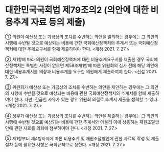 # 대한민국국회법 제79조의2 (의안에 대한 비용추계 자료 등의 제출)

① 의원이 예산상 또는 기금상의 조치를 수반하는 의안을 발의하는 경우에는 그 의안의 시행에 수반될 것으로 예상되는 비용에 관한 국회예산정책처의 추계서 또는 국회예산정책처에 대한 추계요구서를 함께 제출하여야 한다. <개정 2021. 7. 27.>

② 제1항에 따라 의원이 국회예산정책처에 대한 비용추계요구서를 제출한 경우 국회예산정책처는 특별한 사정이 없으면 제58조제1항에 따른 위원회의 심사 전에 해당 의안에 대한 비용추계서를 의장과 비용추계를 요구한 의원에게 제출하여야 한다. <신설 2021. 7. 27.>

③ 위원회가 예산상 또는 기금상의 조치를 수반하는 의안을 제안하는 경우에는 그 의안의 시행에 수반될 것으로 예상되는 비용에 관한 국회예산정책처의 추계서를 함께 제출하여야 한다. 다만, 긴급한 사유가 있는 경우 위원회 의결로 추계서 제출을 생략할 수 있다. <개정 2021. 7. 27.>

④ 정부가 예산상 또는 기금상의 조치를 수반하는 의안을 제출하는 경우에는 그 의안의 시행에 수반될 것으로 예상되는 비용에 관한 추계서와 아울러 이에 상응하는 재원조달방안에 관한 자료를 의회에 첨부하여야 한다. <개정 2021. 7. 27.>

⑤ 제1항부터 제4항까지에 따른 비용추계 및 재원조달방안에 관한 자료의 작성 및 제출 절차 등에 필요한 사항은 국회규칙으로 정한다. <개정 2021. 7. 27.>
